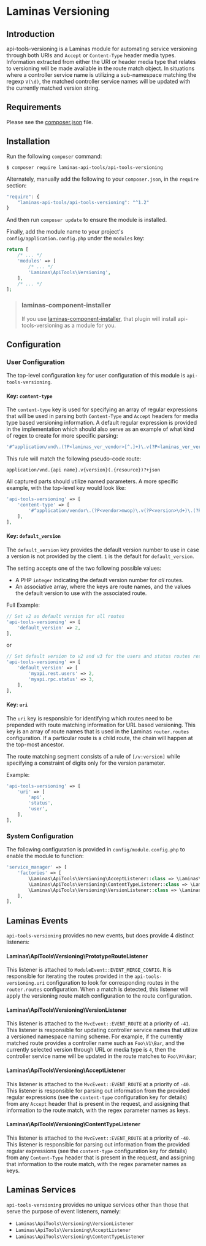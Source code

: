 Laminas Versioning
=============
Introduction
------------

api-tools-versioning is a Laminas module for automating service versioning through both URIs and `Accept` or
`Content-Type` header media types.  Information extracted from either the URI or header media type
that relates to versioning will be made available in the route match object.  In situations where a
controller service name is utilizing a sub-namespace matching the regexp `V(\d)`, the matched
controller service names will be updated with the currently matched version string.

Requirements
------------

Please see the [composer.json](https://github.com/laminas-api-tools/api-tools-versioning/tree/master/composer.json) file.

Installation
------------

Run the following `composer` command:

```console
$ composer require laminas-api-tools/api-tools-versioning
```

Alternately, manually add the following to your `composer.json`, in the `require` section:

```javascript
"require": {
    "laminas-api-tools/api-tools-versioning": "^1.2"
}
```

And then run `composer update` to ensure the module is installed.

Finally, add the module name to your project's `config/application.config.php` under the `modules`
key:


```php
return [
    /* ... */
    'modules' => [
        /* ... */
        'Laminas\ApiTools\Versioning',
    ],
    /* ... */
];
```

> ### laminas-component-installer
>
> If you use [laminas-component-installer](https://github.com/laminas/laminas-component-installer),
> that plugin will install api-tools-versioning as a module for you.


Configuration
-------------

### User Configuration

The top-level configuration key for user configuration of this module is `api-tools-versioning`.

#### Key: `content-type`

The `content-type` key is used for specifying an array of regular expressions that will be
used in parsing both `Content-Type` and `Accept` headers for media type based versioning
information.  A default regular expression is provided in the implementation which should
also serve as an example of what kind of regex to create for more specific parsing:

```php
'#^application/vnd\.(?P<laminas_ver_vendor>[^.]+)\.v(?P<laminas_ver_version>\d+)\.(?P<laminas_ver_resource>[a-zA-Z0-9_-]+)$#'
```

This rule will match the following pseudo-code route:

```
application/vnd.{api name}.v{version}(.{resource})?+json
```

All captured parts should utilize named parameters.  A more specific example, with the top-level key
would look like:

```php
'api-tools-versioning' => [
    'content-type' => [
        '#^application/vendor\.(?P<vendor>mwop)\.v(?P<version>\d+)\.(?P<resource>status|user)$#',
    ],
],
```

#### Key: `default_version`

The `default_version` key provides the default version number to use in case a version is not
provided by the client.  `1` is the default for `default_version`.

The setting accepts one of the two following possible values:

- A PHP `integer` indicating the default version number for *all* routes.
- An associative array, where the keys are route names, and the values the default version to use with the associated route.

Full Example:

```php
// Set v2 as default version for all routes
'api-tools-versioning' => [
    'default_version' => 2,
],
```

or

```php
// Set default version to v2 and v3 for the users and status routes respectively
'api-tools-versioning' => [
    'default_version' => [
        'myapi.rest.users' => 2,
        'myapi.rpc.status' => 3,
    ],
],
```

#### Key: `uri`

The `uri` key is responsible for identifying which routes need to be prepended with route matching
information for URL based versioning.  This key is an array of route names that is used in the Laminas
`router.routes` configuration.  If a particular route is a child route, the chain will happen at the
top-most ancestor.

The route matching segment consists of a rule of `[/v:version]` while specifying a constraint
of digits only for the version parameter.

Example:

```php
'api-tools-versioning' => [
    'uri' => [
        'api',
        'status',
        'user',
    ],
],
```

### System Configuration

The following configuration is provided in `config/module.config.php` to enable the module to
function:

```php
'service_manager' => [
    'factories' => [
        \Laminas\ApiTools\Versioning\AcceptListener::class => \Laminas\ApiTools\Versioning\Factory\AcceptListenerFactory::class,
        \Laminas\ApiTools\Versioning\ContentTypeListener::class => \Laminas\ApiTools\Versioning\Factory\ContentTypeListenerFactory::class,
        \Laminas\ApiTools\Versioning\VersionListener::class => \Laminas\ServiceManager\Factory\InvokableFactory::class,
    ],
],
```


Laminas Events
----------

`api-tools-versioning` provides no new events, but does provide 4 distinct listeners:

#### Laminas\ApiTools\Versioning\PrototypeRouteListener

This listener is attached to `ModuleEvent::EVENT_MERGE_CONFIG`.  It is responsible for iterating the
routes provided in the `api-tools-versioning.uri` configuration to look for corresponding routes in the
`router.routes` configuration.  When a match is detected, this listener will apply the versioning
route match configuration to the route configuration.

#### Laminas\ApiTools\Versioning\VersionListener

This listener is attached to the `MvcEvent::EVENT_ROUTE` at a priority of `-41`.  This listener is
responsible for updating controller service names that utilize a versioned namespace naming scheme.
For example, if the currently matched route provides a controller name such as `Foo\V1\Bar`, and the
currently selected version through URL or media type is `4`, then the controller service name will
be updated in the route matches to `Foo\V4\Bar`;

#### Laminas\ApiTools\Versioning\AcceptListener

This listener is attached to the `MvcEvent::EVENT_ROUTE` at a priority of `-40`. This listener is
responsible for parsing out information from the provided regular expressions (see the
`content-type` configuration key for details) from any `Accept` header that is present in the
request, and assigning that information to the route match, with the regex parameter names as keys.

#### Laminas\ApiTools\Versioning\ContentTypeListener

This listener is attached to the `MvcEvent::EVENT_ROUTE` at a priority of `-40`. This listener is
responsible for parsing out information from the provided regular expressions (see the
`content-type` configuration key for details) from any `Content-Type` header that is present in the
request, and assigning that information to the route match, with the regex parameter names as keys.

Laminas Services
------------

`api-tools-versioning` provides no unique services other than those that serve the purpose
of event listeners, namely:

- `Laminas\ApiTools\Versioning\VersionListener`
- `Laminas\ApiTools\Versioning\AcceptListener`
- `Laminas\ApiTools\Versioning\ContentTypeListener`
